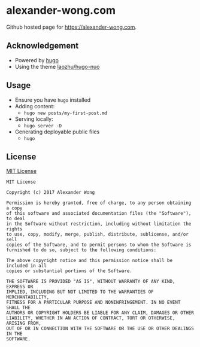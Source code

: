 # alexander-wong.com

Github hosted page for https://alexander-wong.com.

## Acknowledgement

* Powered by [hugo](https://gohugo.io/)
* Using the theme [laozhu/hugo-nuo](https://github.com/laozhu/hugo-nuo)

## Usage

* Ensure you have `hugo` installed
* Adding content:
  *  `hugo new posts/my-first-post.md`
* Serving locally:
  * `hugo server -D`
* Generating deployable public files
  * `hugo`

## License

[MIT License](LICENSE)

```text
MIT License

Copyright (c) 2017 Alexander Wong

Permission is hereby granted, free of charge, to any person obtaining a copy
of this software and associated documentation files (the "Software"), to deal
in the Software without restriction, including without limitation the rights
to use, copy, modify, merge, publish, distribute, sublicense, and/or sell
copies of the Software, and to permit persons to whom the Software is
furnished to do so, subject to the following conditions:

The above copyright notice and this permission notice shall be included in all
copies or substantial portions of the Software.

THE SOFTWARE IS PROVIDED "AS IS", WITHOUT WARRANTY OF ANY KIND, EXPRESS OR
IMPLIED, INCLUDING BUT NOT LIMITED TO THE WARRANTIES OF MERCHANTABILITY,
FITNESS FOR A PARTICULAR PURPOSE AND NONINFRINGEMENT. IN NO EVENT SHALL THE
AUTHORS OR COPYRIGHT HOLDERS BE LIABLE FOR ANY CLAIM, DAMAGES OR OTHER
LIABILITY, WHETHER IN AN ACTION OF CONTRACT, TORT OR OTHERWISE, ARISING FROM,
OUT OF OR IN CONNECTION WITH THE SOFTWARE OR THE USE OR OTHER DEALINGS IN THE
SOFTWARE.
```
